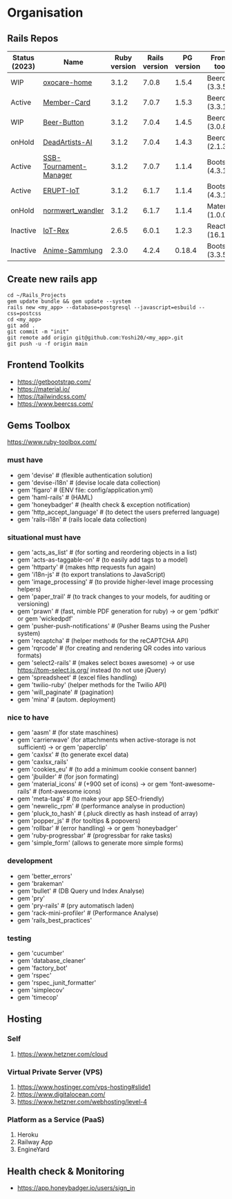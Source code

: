 # Organisation

## Rails Repos

| Status (2023) | Name | Ruby version | Rails version | PG version | Frontend toolkit | javascript | host |
| ------------- | ---- | ------------ | ------------- | ---------- | ---------------- | ---------- | ---- |
| WIP | [oxocare-home](https://github.com/Embedded-Science/oxocare-home) | 3.1.2 | 7.0.8 | 1.5.4 | Beercss (3.3.5) | esbuild | |
| Active | [Member-Card](https://github.com/Embedded-Science/member-card) | 3.1.2 | 7.0.7 | 1.5.3 | Beercss (3.3.1) | esbuild | Hetzner (~6€) |
| WIP | [Beer-Button](https://github.com/Yoshi20/Beer-Button) | 3.1.2 | 7.0.4 | 1.4.5 | Beercss (3.0.8) | esbuild | |
| onHold | [DeadArtists-AI](https://github.com/Yoshi20/DeadArtists-Ai) | 3.1.2 | 7.0.4 | 1.4.3 | Beercss (2.1.3) | esbuild | heroku.com ($16) |
| Active | [SSB-Tournament-Manager](https://github.com/Yoshi20/SSB-Tournament-Manager) | 3.1.2 | 7.0.7 | 1.1.4 | Bootstrap (4.3.1) | asset pipeline | heroku.com ($16) |
| Active | [ERUPT-IoT](https://github.com/Yoshi20/ERUPT-IoT) | 3.1.2 | 6.1.7 | 1.1.4 | Bootstrap (4.3.1) | asset pipeline | Hetzner (~4€) |
| onHold | [normwert_wandler](https://github.com/Embedded-Science/normwert_wandler) | 3.1.2 | 6.1.7 | 1.1.4 | Materialize (1.0.0) | asset pipeline | Hetzner (~4€) |
| Inactive | [IoT-Rex](https://github.com/Yoshi20/IoT-Rex) | 2.6.5 | 6.0.1 | 1.2.3 | React (16.11.0) | asset pipeline | |
| Inactive | [Anime-Sammlung](https://github.com/Yoshi20/Anime-Sammlung) | 2.3.0 | 4.2.4 | 0.18.4 | Bootstrap (3.3.5) | asset pipeline | |

## Create new rails app

```
cd ~/Rails_Projects
gem update bundle && gem update --system
rails new <my_app> --database=postgresql --javascript=esbuild --css=postcss
cd <my_app>
git add .
git commit -m "init"
git remote add origin git@github.com:Yoshi20/<my_app>.git
git push -u -f origin main
```

## Frontend Toolkits

- https://getbootstrap.com/
- https://material.io/
- https://tailwindcss.com/
- https://www.beercss.com/

## Gems Toolbox

https://www.ruby-toolbox.com/

### must have

- gem 'devise' # (flexible authentication solution)
- gem 'devise-i18n' # (devise locale data collection)
- gem 'figaro' # (ENV file: config/application.yml)
- gem 'haml-rails' # (HAML)
- gem 'honeybadger' # (health check & exception notification)
- gem 'http_accept_language' # (to detect the users preferred language)
- gem 'rails-i18n' # (rails locale data collection)

### situational must have

- gem 'acts_as_list' # (for sorting and reordering objects in a list)
- gem 'acts-as-taggable-on' # (to easily add tags to a model)
- gem 'httparty' # (makes http requests fun again)
- gem 'i18n-js' # (to export translations to JavaScript)
- gem 'image_processing' # (to provide higher-level image processing helpers)
- gem 'paper_trail' # (to track changes to your models, for auditing or versioning)
- gem 'prawn' # (fast, nimble PDF generation for ruby) -> or gem 'pdfkit' or gem 'wickedpdf'
- gem 'pusher-push-notifications' # (Pusher Beams using the Pusher system)
- gem 'recaptcha' # (helper methods for the reCAPTCHA API)
- gem 'rqrcode' # (for creating and rendering QR codes into various formats)
- gem 'select2-rails' # (makes select boxes awesome) -> or use https://tom-select.js.org/ instead (to not use jQuery)
- gem 'spreadsheet' # (excel files handling)
- gem 'twilio-ruby' (helper methods for the Twilio API)
- gem 'will_paginate' # (pagination)
- gem 'mina' # (autom. deployment)

### nice to have

- gem 'aasm' # (for state maschines)
- gem 'carrierwave' (for attachments when active-storage is not sufficient) -> or gem 'paperclip'
- gem 'caxlsx' # (to generate excel data)
- gem 'caxlsx_rails'
- gem 'cookies_eu' # (to add a minimum cookie consent banner)
- gem 'jbuilder' # (for json formating)
- gem 'material_icons' # (+900 set of icons) -> or gem 'font-awesome-rails' # (font-awesome icons)
- gem 'meta-tags' # (to make your app SEO-friendly)
- gem 'newrelic_rpm' # (performance analyse in production)
- gem 'pluck_to_hash' # (.pluck directly as hash instead of array)
- gem 'popper_js' # (for tooltips & popovers)
- gem 'rollbar' # (error handling) -> or gem 'honeybadger'
- gem 'ruby-progressbar' # (progressbar for rake tasks)
- gem 'simple_form' (allows to generate more simple forms)

### development

- gem 'better_errors'
- gem 'brakeman'
- gem 'bullet' # (DB Query und Index Analyse)
- gem 'pry'
- gem 'pry-rails' # (pry automatisch laden)
- gem 'rack-mini-profiler' # (Performance Analyse)
- gem 'rails_best_practices'

### testing

- gem 'cucumber'
- gem 'database_cleaner'
- gem 'factory_bot'
- gem 'rspec'
- gem 'rspec_junit_formatter'
- gem 'simplecov'
- gem 'timecop'

## Hosting

### Self

1. https://www.hetzner.com/cloud

### Virtual Private Server (VPS)

1. https://www.hostinger.com/vps-hosting#slide1
2. https://www.digitalocean.com/
3. https://www.hetzner.com/webhosting/level-4

### Platform as a Service (PaaS)

1. Heroku
2. Railway App
3. EngineYard

## Health check & Monitoring

- https://app.honeybadger.io/users/sign_in


